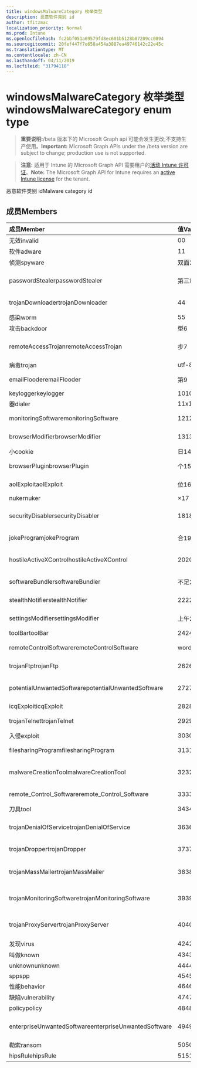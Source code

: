 ```yaml
---
title: windowsMalwareCategory 枚举类型
description: 恶意软件类别 id
author: tfitzmac
localization_priority: Normal
ms.prod: Intune
ms.openlocfilehash: fc2bbf051a69579fd8ec601b5128b87209cc0894
ms.sourcegitcommit: 20fef447f7e658a454a3887ea49746142c22e45c
ms.translationtype: MT
ms.contentlocale: zh-CN
ms.lasthandoff: 04/11/2019
ms.locfileid: "31794118"
---
```

# <a name="windowsmalwarecategory-enum-type"></a><span data-ttu-id="92fd9-103">windowsMalwareCategory 枚举类型</span><span class="sxs-lookup"><span data-stu-id="92fd9-103">windowsMalwareCategory enum type</span></span>

> <span data-ttu-id="92fd9-104">**重要说明:**/beta 版本下的 Microsoft Graph api 可能会发生更改;不支持生产使用。</span><span class="sxs-lookup"><span data-stu-id="92fd9-104">**Important:** Microsoft Graph APIs under the /beta version are subject to change; production use is not supported.</span></span>

> <span data-ttu-id="92fd9-105">**注意:** 适用于 Intune 的 Microsoft Graph API 需要租户的[活动 Intune 许可证](https://go.microsoft.com/fwlink/?linkid=839381)。</span><span class="sxs-lookup"><span data-stu-id="92fd9-105">**Note:** The Microsoft Graph API for Intune requires an [active Intune license](https://go.microsoft.com/fwlink/?linkid=839381) for the tenant.</span></span>

<span data-ttu-id="92fd9-106">恶意软件类别 id</span><span class="sxs-lookup"><span data-stu-id="92fd9-106">Malware category id</span></span>

## <a name="members"></a><span data-ttu-id="92fd9-107">成员</span><span class="sxs-lookup"><span data-stu-id="92fd9-107">Members</span></span>
|<span data-ttu-id="92fd9-108">成员</span><span class="sxs-lookup"><span data-stu-id="92fd9-108">Member</span></span>|<span data-ttu-id="92fd9-109">值</span><span class="sxs-lookup"><span data-stu-id="92fd9-109">Value</span></span>|<span data-ttu-id="92fd9-110">说明</span><span class="sxs-lookup"><span data-stu-id="92fd9-110">Description</span></span>|
|:---|:---|:---|
|<span data-ttu-id="92fd9-111">无效</span><span class="sxs-lookup"><span data-stu-id="92fd9-111">invalid</span></span>|<span data-ttu-id="92fd9-112">0</span><span class="sxs-lookup"><span data-stu-id="92fd9-112">0</span></span>|<span data-ttu-id="92fd9-113">Invalid</span><span class="sxs-lookup"><span data-stu-id="92fd9-113">Invalid</span></span>|
|<span data-ttu-id="92fd9-114">软件</span><span class="sxs-lookup"><span data-stu-id="92fd9-114">adware</span></span>|<span data-ttu-id="92fd9-115">1</span><span class="sxs-lookup"><span data-stu-id="92fd9-115">1</span></span>|<span data-ttu-id="92fd9-116">软件</span><span class="sxs-lookup"><span data-stu-id="92fd9-116">Adware</span></span>|
|<span data-ttu-id="92fd9-117">侦测</span><span class="sxs-lookup"><span data-stu-id="92fd9-117">spyware</span></span>|<span data-ttu-id="92fd9-118">双面</span><span class="sxs-lookup"><span data-stu-id="92fd9-118">2</span></span>|<span data-ttu-id="92fd9-119">侦测</span><span class="sxs-lookup"><span data-stu-id="92fd9-119">Spyware</span></span>|
|<span data-ttu-id="92fd9-120">passwordStealer</span><span class="sxs-lookup"><span data-stu-id="92fd9-120">passwordStealer</span></span>|<span data-ttu-id="92fd9-121">第三章</span><span class="sxs-lookup"><span data-stu-id="92fd9-121">3</span></span>|<span data-ttu-id="92fd9-122">密码 stealer</span><span class="sxs-lookup"><span data-stu-id="92fd9-122">Password stealer</span></span>|
|<span data-ttu-id="92fd9-123">trojanDownloader</span><span class="sxs-lookup"><span data-stu-id="92fd9-123">trojanDownloader</span></span>|<span data-ttu-id="92fd9-124">4</span><span class="sxs-lookup"><span data-stu-id="92fd9-124">4</span></span>|<span data-ttu-id="92fd9-125">特洛伊木马下载程序</span><span class="sxs-lookup"><span data-stu-id="92fd9-125">Trojan downloader</span></span>|
|<span data-ttu-id="92fd9-126">感染</span><span class="sxs-lookup"><span data-stu-id="92fd9-126">worm</span></span>|<span data-ttu-id="92fd9-127">5</span><span class="sxs-lookup"><span data-stu-id="92fd9-127">5</span></span>|<span data-ttu-id="92fd9-128">感染</span><span class="sxs-lookup"><span data-stu-id="92fd9-128">Worm</span></span>|
|<span data-ttu-id="92fd9-129">攻击</span><span class="sxs-lookup"><span data-stu-id="92fd9-129">backdoor</span></span>|<span data-ttu-id="92fd9-130">型</span><span class="sxs-lookup"><span data-stu-id="92fd9-130">6</span></span>|<span data-ttu-id="92fd9-131">攻击</span><span class="sxs-lookup"><span data-stu-id="92fd9-131">Backdoor</span></span>|
|<span data-ttu-id="92fd9-132">remoteAccessTrojan</span><span class="sxs-lookup"><span data-stu-id="92fd9-132">remoteAccessTrojan</span></span>|<span data-ttu-id="92fd9-133">步</span><span class="sxs-lookup"><span data-stu-id="92fd9-133">7</span></span>|<span data-ttu-id="92fd9-134">远程访问特洛伊木马</span><span class="sxs-lookup"><span data-stu-id="92fd9-134">Remote access Trojan</span></span>|
|<span data-ttu-id="92fd9-135">病毒</span><span class="sxs-lookup"><span data-stu-id="92fd9-135">trojan</span></span>|<span data-ttu-id="92fd9-136">utf-8</span><span class="sxs-lookup"><span data-stu-id="92fd9-136">8</span></span>|<span data-ttu-id="92fd9-137">病毒</span><span class="sxs-lookup"><span data-stu-id="92fd9-137">Trojan</span></span>|
|<span data-ttu-id="92fd9-138">emailFlooder</span><span class="sxs-lookup"><span data-stu-id="92fd9-138">emailFlooder</span></span>|<span data-ttu-id="92fd9-139">第</span><span class="sxs-lookup"><span data-stu-id="92fd9-139">9</span></span>|<span data-ttu-id="92fd9-140">电子邮件 flooder</span><span class="sxs-lookup"><span data-stu-id="92fd9-140">Email flooder</span></span>|
|<span data-ttu-id="92fd9-141">keylogger</span><span class="sxs-lookup"><span data-stu-id="92fd9-141">keylogger</span></span>|<span data-ttu-id="92fd9-142">10</span><span class="sxs-lookup"><span data-stu-id="92fd9-142">10</span></span>|<span data-ttu-id="92fd9-143">Keylogger</span><span class="sxs-lookup"><span data-stu-id="92fd9-143">Keylogger</span></span>|
|<span data-ttu-id="92fd9-144">器</span><span class="sxs-lookup"><span data-stu-id="92fd9-144">dialer</span></span>|<span data-ttu-id="92fd9-145">11x17</span><span class="sxs-lookup"><span data-stu-id="92fd9-145">11</span></span>|<span data-ttu-id="92fd9-146">器</span><span class="sxs-lookup"><span data-stu-id="92fd9-146">Dialer</span></span>|
|<span data-ttu-id="92fd9-147">monitoringSoftware</span><span class="sxs-lookup"><span data-stu-id="92fd9-147">monitoringSoftware</span></span>|<span data-ttu-id="92fd9-148">12</span><span class="sxs-lookup"><span data-stu-id="92fd9-148">12</span></span>|<span data-ttu-id="92fd9-149">监视软件</span><span class="sxs-lookup"><span data-stu-id="92fd9-149">Monitoring software</span></span>|
|<span data-ttu-id="92fd9-150">browserModifier</span><span class="sxs-lookup"><span data-stu-id="92fd9-150">browserModifier</span></span>|<span data-ttu-id="92fd9-151">13</span><span class="sxs-lookup"><span data-stu-id="92fd9-151">13</span></span>|<span data-ttu-id="92fd9-152">浏览器修饰符</span><span class="sxs-lookup"><span data-stu-id="92fd9-152">Browser modifier</span></span>|
|<span data-ttu-id="92fd9-153">小</span><span class="sxs-lookup"><span data-stu-id="92fd9-153">cookie</span></span>|<span data-ttu-id="92fd9-154">日</span><span class="sxs-lookup"><span data-stu-id="92fd9-154">14</span></span>|<span data-ttu-id="92fd9-155">Cookie</span><span class="sxs-lookup"><span data-stu-id="92fd9-155">Cookie</span></span>|
|<span data-ttu-id="92fd9-156">browserPlugin</span><span class="sxs-lookup"><span data-stu-id="92fd9-156">browserPlugin</span></span>|<span data-ttu-id="92fd9-157">个</span><span class="sxs-lookup"><span data-stu-id="92fd9-157">15</span></span>|<span data-ttu-id="92fd9-158">浏览器插件</span><span class="sxs-lookup"><span data-stu-id="92fd9-158">Browser plugin</span></span>|
|<span data-ttu-id="92fd9-159">aolExploit</span><span class="sxs-lookup"><span data-stu-id="92fd9-159">aolExploit</span></span>|<span data-ttu-id="92fd9-160">位</span><span class="sxs-lookup"><span data-stu-id="92fd9-160">16</span></span>|<span data-ttu-id="92fd9-161">AOL 攻击</span><span class="sxs-lookup"><span data-stu-id="92fd9-161">AOL exploit</span></span>|
|<span data-ttu-id="92fd9-162">nuker</span><span class="sxs-lookup"><span data-stu-id="92fd9-162">nuker</span></span>|<span data-ttu-id="92fd9-163">×</span><span class="sxs-lookup"><span data-stu-id="92fd9-163">17</span></span>|<span data-ttu-id="92fd9-164">Nuker</span><span class="sxs-lookup"><span data-stu-id="92fd9-164">Nuker</span></span>|
|<span data-ttu-id="92fd9-165">securityDisabler</span><span class="sxs-lookup"><span data-stu-id="92fd9-165">securityDisabler</span></span>|<span data-ttu-id="92fd9-166">18</span><span class="sxs-lookup"><span data-stu-id="92fd9-166">18</span></span>|<span data-ttu-id="92fd9-167">安全 disabler</span><span class="sxs-lookup"><span data-stu-id="92fd9-167">Security disabler</span></span>|
|<span data-ttu-id="92fd9-168">jokeProgram</span><span class="sxs-lookup"><span data-stu-id="92fd9-168">jokeProgram</span></span>|<span data-ttu-id="92fd9-169">合</span><span class="sxs-lookup"><span data-stu-id="92fd9-169">19</span></span>|<span data-ttu-id="92fd9-170">玩笑程序</span><span class="sxs-lookup"><span data-stu-id="92fd9-170">Joke program</span></span>|
|<span data-ttu-id="92fd9-171">hostileActiveXControl</span><span class="sxs-lookup"><span data-stu-id="92fd9-171">hostileActiveXControl</span></span>|<span data-ttu-id="92fd9-172">20</span><span class="sxs-lookup"><span data-stu-id="92fd9-172">20</span></span>|<span data-ttu-id="92fd9-173">恶意 ActiveX 控件</span><span class="sxs-lookup"><span data-stu-id="92fd9-173">Hostile ActiveX control</span></span>|
|<span data-ttu-id="92fd9-174">softwareBundler</span><span class="sxs-lookup"><span data-stu-id="92fd9-174">softwareBundler</span></span>|<span data-ttu-id="92fd9-175">不足</span><span class="sxs-lookup"><span data-stu-id="92fd9-175">21</span></span>|<span data-ttu-id="92fd9-176">软件捆绑程序</span><span class="sxs-lookup"><span data-stu-id="92fd9-176">Software bundler</span></span>|
|<span data-ttu-id="92fd9-177">stealthNotifier</span><span class="sxs-lookup"><span data-stu-id="92fd9-177">stealthNotifier</span></span>|<span data-ttu-id="92fd9-178">22</span><span class="sxs-lookup"><span data-stu-id="92fd9-178">22</span></span>|<span data-ttu-id="92fd9-179">隐形修饰符</span><span class="sxs-lookup"><span data-stu-id="92fd9-179">Stealth modifier</span></span>|
|<span data-ttu-id="92fd9-180">settingsModifier</span><span class="sxs-lookup"><span data-stu-id="92fd9-180">settingsModifier</span></span>|<span data-ttu-id="92fd9-181">上午</span><span class="sxs-lookup"><span data-stu-id="92fd9-181">23</span></span>|<span data-ttu-id="92fd9-182">Settings 修饰符</span><span class="sxs-lookup"><span data-stu-id="92fd9-182">Settings modifier</span></span>|
|<span data-ttu-id="92fd9-183">toolBar</span><span class="sxs-lookup"><span data-stu-id="92fd9-183">toolBar</span></span>|<span data-ttu-id="92fd9-184">24</span><span class="sxs-lookup"><span data-stu-id="92fd9-184">24</span></span>|<span data-ttu-id="92fd9-185">工具栏</span><span class="sxs-lookup"><span data-stu-id="92fd9-185">Toolbar</span></span>|
|<span data-ttu-id="92fd9-186">remoteControlSoftware</span><span class="sxs-lookup"><span data-stu-id="92fd9-186">remoteControlSoftware</span></span>|<span data-ttu-id="92fd9-187">word</span><span class="sxs-lookup"><span data-stu-id="92fd9-187">25</span></span>|<span data-ttu-id="92fd9-188">远程控制软件</span><span class="sxs-lookup"><span data-stu-id="92fd9-188">Remote control software</span></span>|
|<span data-ttu-id="92fd9-189">trojanFtp</span><span class="sxs-lookup"><span data-stu-id="92fd9-189">trojanFtp</span></span>|<span data-ttu-id="92fd9-190">26</span><span class="sxs-lookup"><span data-stu-id="92fd9-190">26</span></span>|<span data-ttu-id="92fd9-191">特洛伊木马 FTP</span><span class="sxs-lookup"><span data-stu-id="92fd9-191">Trojan FTP</span></span>|
|<span data-ttu-id="92fd9-192">potentialUnwantedSoftware</span><span class="sxs-lookup"><span data-stu-id="92fd9-192">potentialUnwantedSoftware</span></span>|<span data-ttu-id="92fd9-193">27</span><span class="sxs-lookup"><span data-stu-id="92fd9-193">27</span></span>|<span data-ttu-id="92fd9-194">潜在的不需要的软件</span><span class="sxs-lookup"><span data-stu-id="92fd9-194">Potential unwanted software</span></span>|
|<span data-ttu-id="92fd9-195">icqExploit</span><span class="sxs-lookup"><span data-stu-id="92fd9-195">icqExploit</span></span>|<span data-ttu-id="92fd9-196">28</span><span class="sxs-lookup"><span data-stu-id="92fd9-196">28</span></span>|<span data-ttu-id="92fd9-197">ICQ 攻击</span><span class="sxs-lookup"><span data-stu-id="92fd9-197">ICQ exploit</span></span>|
|<span data-ttu-id="92fd9-198">trojanTelnet</span><span class="sxs-lookup"><span data-stu-id="92fd9-198">trojanTelnet</span></span>|<span data-ttu-id="92fd9-199">29</span><span class="sxs-lookup"><span data-stu-id="92fd9-199">29</span></span>|<span data-ttu-id="92fd9-200">特洛伊木马 telnet</span><span class="sxs-lookup"><span data-stu-id="92fd9-200">Trojan telnet</span></span>|
|<span data-ttu-id="92fd9-201">入侵</span><span class="sxs-lookup"><span data-stu-id="92fd9-201">exploit</span></span>|<span data-ttu-id="92fd9-202">30</span><span class="sxs-lookup"><span data-stu-id="92fd9-202">30</span></span>|<span data-ttu-id="92fd9-203">入侵</span><span class="sxs-lookup"><span data-stu-id="92fd9-203">Exploit</span></span>|
|<span data-ttu-id="92fd9-204">filesharingProgram</span><span class="sxs-lookup"><span data-stu-id="92fd9-204">filesharingProgram</span></span>|<span data-ttu-id="92fd9-205">31</span><span class="sxs-lookup"><span data-stu-id="92fd9-205">31</span></span>|<span data-ttu-id="92fd9-206">文件共享程序</span><span class="sxs-lookup"><span data-stu-id="92fd9-206">File sharing program</span></span>|
|<span data-ttu-id="92fd9-207">malwareCreationTool</span><span class="sxs-lookup"><span data-stu-id="92fd9-207">malwareCreationTool</span></span>|<span data-ttu-id="92fd9-208">32</span><span class="sxs-lookup"><span data-stu-id="92fd9-208">32</span></span>|<span data-ttu-id="92fd9-209">恶意软件创建工具</span><span class="sxs-lookup"><span data-stu-id="92fd9-209">Malware creation tool</span></span>|
|<span data-ttu-id="92fd9-210">remote_Control_Software</span><span class="sxs-lookup"><span data-stu-id="92fd9-210">remote_Control_Software</span></span>|<span data-ttu-id="92fd9-211">33</span><span class="sxs-lookup"><span data-stu-id="92fd9-211">33</span></span>|<span data-ttu-id="92fd9-212">远程控制软件</span><span class="sxs-lookup"><span data-stu-id="92fd9-212">Remote control software</span></span>|
|<span data-ttu-id="92fd9-213">刀具</span><span class="sxs-lookup"><span data-stu-id="92fd9-213">tool</span></span>|<span data-ttu-id="92fd9-214">34</span><span class="sxs-lookup"><span data-stu-id="92fd9-214">34</span></span>|<span data-ttu-id="92fd9-215">工具</span><span class="sxs-lookup"><span data-stu-id="92fd9-215">Tool</span></span>|
|<span data-ttu-id="92fd9-216">trojanDenialOfService</span><span class="sxs-lookup"><span data-stu-id="92fd9-216">trojanDenialOfService</span></span>|<span data-ttu-id="92fd9-217">36</span><span class="sxs-lookup"><span data-stu-id="92fd9-217">36</span></span>|<span data-ttu-id="92fd9-218">特洛伊木马拒绝服务</span><span class="sxs-lookup"><span data-stu-id="92fd9-218">Trojan denial of service</span></span>|
|<span data-ttu-id="92fd9-219">trojanDropper</span><span class="sxs-lookup"><span data-stu-id="92fd9-219">trojanDropper</span></span>|<span data-ttu-id="92fd9-220">37</span><span class="sxs-lookup"><span data-stu-id="92fd9-220">37</span></span>|<span data-ttu-id="92fd9-221">特洛伊木马程序吸管</span><span class="sxs-lookup"><span data-stu-id="92fd9-221">Trojan dropper</span></span>|
|<span data-ttu-id="92fd9-222">trojanMassMailer</span><span class="sxs-lookup"><span data-stu-id="92fd9-222">trojanMassMailer</span></span>|<span data-ttu-id="92fd9-223">38</span><span class="sxs-lookup"><span data-stu-id="92fd9-223">38</span></span>|<span data-ttu-id="92fd9-224">特洛伊木马邮件群发程序</span><span class="sxs-lookup"><span data-stu-id="92fd9-224">Trojan mass mailer</span></span>|
|<span data-ttu-id="92fd9-225">trojanMonitoringSoftware</span><span class="sxs-lookup"><span data-stu-id="92fd9-225">trojanMonitoringSoftware</span></span>|<span data-ttu-id="92fd9-226">39</span><span class="sxs-lookup"><span data-stu-id="92fd9-226">39</span></span>|<span data-ttu-id="92fd9-227">特洛伊木马监视软件</span><span class="sxs-lookup"><span data-stu-id="92fd9-227">Trojan monitoring software</span></span>|
|<span data-ttu-id="92fd9-228">trojanProxyServer</span><span class="sxs-lookup"><span data-stu-id="92fd9-228">trojanProxyServer</span></span>|<span data-ttu-id="92fd9-229">40</span><span class="sxs-lookup"><span data-stu-id="92fd9-229">40</span></span>|<span data-ttu-id="92fd9-230">特洛伊木马代理服务器</span><span class="sxs-lookup"><span data-stu-id="92fd9-230">Trojan proxy server</span></span>|
|<span data-ttu-id="92fd9-231">发现</span><span class="sxs-lookup"><span data-stu-id="92fd9-231">virus</span></span>|<span data-ttu-id="92fd9-232">42</span><span class="sxs-lookup"><span data-stu-id="92fd9-232">42</span></span>|<span data-ttu-id="92fd9-233">发现</span><span class="sxs-lookup"><span data-stu-id="92fd9-233">Virus</span></span>|
|<span data-ttu-id="92fd9-234">叫做</span><span class="sxs-lookup"><span data-stu-id="92fd9-234">known</span></span>|<span data-ttu-id="92fd9-235">43</span><span class="sxs-lookup"><span data-stu-id="92fd9-235">43</span></span>|<span data-ttu-id="92fd9-236">叫做</span><span class="sxs-lookup"><span data-stu-id="92fd9-236">Known</span></span>|
|<span data-ttu-id="92fd9-237">unknown</span><span class="sxs-lookup"><span data-stu-id="92fd9-237">unknown</span></span>|<span data-ttu-id="92fd9-238">44</span><span class="sxs-lookup"><span data-stu-id="92fd9-238">44</span></span>|<span data-ttu-id="92fd9-239">未知</span><span class="sxs-lookup"><span data-stu-id="92fd9-239">Unknown</span></span>|
|<span data-ttu-id="92fd9-240">spp</span><span class="sxs-lookup"><span data-stu-id="92fd9-240">spp</span></span>|<span data-ttu-id="92fd9-241">45</span><span class="sxs-lookup"><span data-stu-id="92fd9-241">45</span></span>|<span data-ttu-id="92fd9-242">SPP</span><span class="sxs-lookup"><span data-stu-id="92fd9-242">SPP</span></span>|
|<span data-ttu-id="92fd9-243">性能</span><span class="sxs-lookup"><span data-stu-id="92fd9-243">behavior</span></span>|<span data-ttu-id="92fd9-244">46</span><span class="sxs-lookup"><span data-stu-id="92fd9-244">46</span></span>|<span data-ttu-id="92fd9-245">行为</span><span class="sxs-lookup"><span data-stu-id="92fd9-245">Behavior</span></span>|
|<span data-ttu-id="92fd9-246">缺陷</span><span class="sxs-lookup"><span data-stu-id="92fd9-246">vulnerability</span></span>|<span data-ttu-id="92fd9-247">47</span><span class="sxs-lookup"><span data-stu-id="92fd9-247">47</span></span>|<span data-ttu-id="92fd9-248">缺陷</span><span class="sxs-lookup"><span data-stu-id="92fd9-248">Vulnerability</span></span>|
|<span data-ttu-id="92fd9-249">policy</span><span class="sxs-lookup"><span data-stu-id="92fd9-249">policy</span></span>|<span data-ttu-id="92fd9-250">48</span><span class="sxs-lookup"><span data-stu-id="92fd9-250">48</span></span>|<span data-ttu-id="92fd9-251">策略</span><span class="sxs-lookup"><span data-stu-id="92fd9-251">Policy</span></span>|
|<span data-ttu-id="92fd9-252">enterpriseUnwantedSoftware</span><span class="sxs-lookup"><span data-stu-id="92fd9-252">enterpriseUnwantedSoftware</span></span>|<span data-ttu-id="92fd9-253">49</span><span class="sxs-lookup"><span data-stu-id="92fd9-253">49</span></span>|<span data-ttu-id="92fd9-254">企业不需要的软件</span><span class="sxs-lookup"><span data-stu-id="92fd9-254">Enterprise Unwanted Software</span></span>|
|<span data-ttu-id="92fd9-255">勒索</span><span class="sxs-lookup"><span data-stu-id="92fd9-255">ransom</span></span>|<span data-ttu-id="92fd9-256">50</span><span class="sxs-lookup"><span data-stu-id="92fd9-256">50</span></span>|<span data-ttu-id="92fd9-257">勒索</span><span class="sxs-lookup"><span data-stu-id="92fd9-257">Ransom</span></span>|
|<span data-ttu-id="92fd9-258">hipsRule</span><span class="sxs-lookup"><span data-stu-id="92fd9-258">hipsRule</span></span>|<span data-ttu-id="92fd9-259">51</span><span class="sxs-lookup"><span data-stu-id="92fd9-259">51</span></span>|<span data-ttu-id="92fd9-260">HIPS 规则</span><span class="sxs-lookup"><span data-stu-id="92fd9-260">HIPS Rule</span></span>|





